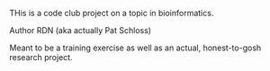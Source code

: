 THis is a code club project on a topic in bioinformatics.

Author RDN (aka actually Pat Schloss)

Meant to be a training exercise as well as an actual,
honest-to-gosh research project.
